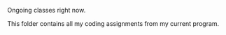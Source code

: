 Ongoing classes right now.

This folder contains all my coding assignments from my current program.
